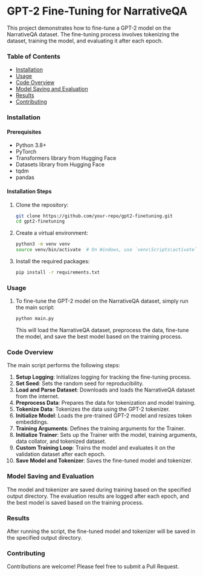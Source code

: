 
# GPT-2 Fine-Tuning for NarrativeQA

This project demonstrates how to fine-tune a GPT-2 model on the NarrativeQA dataset. The fine-tuning process involves tokenizing the dataset, training the model, and evaluating it after each epoch.

### Table of Contents

- [Installation](#installation)
- [Usage](#usage)
- [Code Overview](#code-overview)
- [Model Saving and Evaluation](#model-saving-and-evaluation)
- [Results](#results)
- [Contributing](#contributing)

### Installation

#### Prerequisites

- Python 3.8+
- PyTorch
- Transformers library from Hugging Face
- Datasets library from Hugging Face
- tqdm
- pandas

#### Installation Steps

1. Clone the repository:
    ```bash
    git clone https://github.com/your-repo/gpt2-finetuning.git
    cd gpt2-finetuning
    ```

2. Create a virtual environment:
    ```bash
    python3 -m venv venv
    source venv/bin/activate  # On Windows, use `venv\Scripts\activate`
    ```

3. Install the required packages:
    ```bash
    pip install -r requirements.txt
    ```

### Usage

1. To fine-tune the GPT-2 model on the NarrativeQA dataset, simply run the main script:
    ```bash
    python main.py
    ```

    This will load the NarrativeQA dataset, preprocess the data, fine-tune the model, and save the best model based on the training process.

### Code Overview

The main script performs the following steps:

1. **Setup Logging**: Initializes logging for tracking the fine-tuning process.
2. **Set Seed**: Sets the random seed for reproducibility.
3. **Load and Parse Dataset**: Downloads and loads the NarrativeQA dataset from the internet.
4. **Preprocess Data**: Prepares the data for tokenization and model training.
5. **Tokenize Data**: Tokenizes the data using the GPT-2 tokenizer.
6. **Initialize Model**: Loads the pre-trained GPT-2 model and resizes token embeddings.
7. **Training Arguments**: Defines the training arguments for the Trainer.
8. **Initialize Trainer**: Sets up the Trainer with the model, training arguments, data collator, and tokenized dataset.
9. **Custom Training Loop**: Trains the model and evaluates it on the validation dataset after each epoch.
10. **Save Model and Tokenizer**: Saves the fine-tuned model and tokenizer.

### Model Saving and Evaluation

The model and tokenizer are saved during training based on the specified output directory. The evaluation results are logged after each epoch, and the best model is saved based on the training process.

### Results

After running the script, the fine-tuned model and tokenizer will be saved in the specified output directory.

### Contributing

Contributions are welcome! Please feel free to submit a Pull Request.
